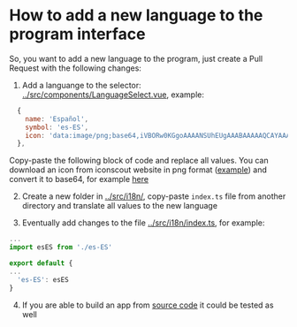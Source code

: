 # How to add a new language to the program interface

So, you want to add a new language to the program, just create a Pull Request with the following changes:

1. Add a languange to the selector: [../src/components/LanguageSelect.vue](../src/components/LanguageSelect.vue), example:

```javascript
  {
    name: 'Español',
    symbol: 'es-ES',
    icon: 'data:image/png;base64,iVBORw0KGgoAAAANSUhEUgAAABAAAAAQCAYAAAAf8/9hAAAACXBIWXMAAoSIAANbYAExW0yVAAAAp0lEQVQ4y2NgGHBwjFvuPyV4EBjw/wjDf3T8+yDjf2zi2DCKAT8PMP0/WML/f0u+8P+Xa1hJN+DKEtH/S4J4/q+tjvx/fb3p/w+72Ik34O8Bhv+Hq0z+d9nJ/59eUPr/aHfY/+crhEgw4CDD/1PLTP+viuP+vyZc4v/pXo3/z9YLkeaFR9sk/n/cxfP/+SaJ/2938/3/tI+LsAHHuWX/U4IHQUIacAAATr27n7zDjuMAAAAASUVORK5CYII='
  },
```

Copy-paste the following block of code and replace all values.
You can download an icon from iconscout website in png format ([example](https://iconscout.com/icon/spain-flag-country-nation-union-empire)) and convert it to base64, for example [here](https://onlinepngtools.com/convert-png-to-base64)

2. Create a new folder in [../src/i18n/](../src/i18n/), copy-paste `index.ts` file from another directory and translate all values to the new language

3. Eventually add changes to the file [../src/i18n/index.ts](../src/i18n/index.ts), for example:

```javascript
...
import esES from './es-ES'

export default {
...
  'es-ES': esES
}
```

4. If you are able to build an app from [source code](../src/README-en.md#how-to-build-from-source-code) it could be tested as well
